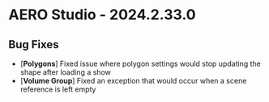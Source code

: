 # AERO Studio - 2024.2.33.0

## Bug Fixes

- [**Polygons**] Fixed issue where polygon settings would stop updating the shape after loading a show
- [**Volume Group**] Fixed an exception that would occur when a scene reference is left empty
